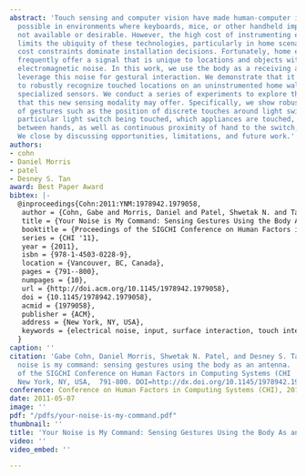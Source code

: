 ```yaml
---
abstract: 'Touch sensing and computer vision have made human-computer interaction
  possible in environments where keyboards, mice, or other handheld implements are
  not available or desirable. However, the high cost of instrumenting environments
  limits the ubiquity of these technologies, particularly in home scenarios where
  cost constraints dominate installation decisions. Fortunately, home environments
  frequently offer a signal that is unique to locations and objects within the home:
  electromagnetic noise. In this work, we use the body as a receiving antenna and
  leverage this noise for gestural interaction. We demonstrate that it is possible
  to robustly recognize touched locations on an uninstrumented home wall using no
  specialized sensors. We conduct a series of experiments to explore the capabilities
  that this new sensing modality may offer. Specifically, we show robust classification
  of gestures such as the position of discrete touches around light switches, the
  particular light switch being touched, which appliances are touched, differentiation
  between hands, as well as continuous proximity of hand to the switch, among others.
  We close by discussing opportunities, limitations, and future work.'
authors:
- cohn
- Daniel Morris
- patel
- Desney S. Tan
award: Best Paper Award
bibtex: |-
  @inproceedings{Cohn:2011:YNM:1978942.1979058,
   author = {Cohn, Gabe and Morris, Daniel and Patel, Shwetak N. and Tan, Desney S.},
   title = {Your Noise is My Command: Sensing Gestures Using the Body As an Antenna},
   booktitle = {Proceedings of the SIGCHI Conference on Human Factors in Computing Systems},
   series = {CHI '11},
   year = {2011},
   isbn = {978-1-4503-0228-9},
   location = {Vancouver, BC, Canada},
   pages = {791--800},
   numpages = {10},
   url = {http://doi.acm.org/10.1145/1978942.1979058},
   doi = {10.1145/1978942.1979058},
   acmid = {1979058},
   publisher = {ACM},
   address = {New York, NY, USA},
   keywords = {electrical noise, input, surface interaction, touch interaction},
  }
caption: ''
citation: 'Gabe Cohn, Daniel Morris, Shwetak N. Patel, and Desney S. Tan. 2011. Your
  noise is my command: sensing gestures using the body as an antenna.  In Proceedings
  of the SIGCHI Conference on Human Factors in Computing Systems (CHI ''11). ACM,
  New York, NY, USA,  791-800. DOI=http://dx.doi.org/10.1145/1978942.1979058'
conference: Conference on Human Factors in Computing Systems (CHI), 2011
date: 2011-05-07
image: ''
pdf: "/pdfs/your-noise-is-my-command.pdf"
thumbnail: ''
title: 'Your Noise is My Command: Sensing Gestures Using the Body As an Antenna'
video: ''
video_embed: ''

---
```

